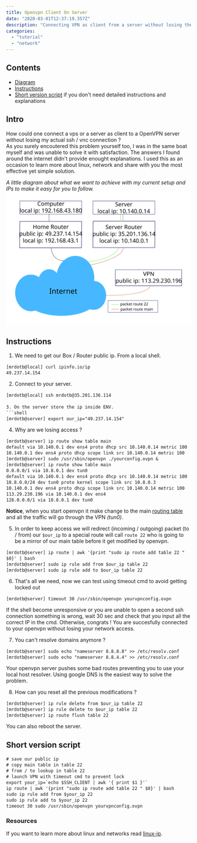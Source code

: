 ```yaml
---	
title: Openvpn Client On Server
date: "2020-03-01T12:37:19.357Z"	
description: "Connecting VPN as client from a server without losing the ssh / vnc connection"
categories:
  - "tutorial"
  - "network"
---
```


## Contents

<div id="contents">

+ [Diagram](#diagram)
+ [Instructions](#instructions)
+ [Short version script](#short-version-script) if you don't need detailed instructions and explanations

</div>


## Intro

How could one connect a vps or a server as client to a OpenVPN server without losing my actual ssh / vnc connection ?<br>
As you surely encoutered this problem yourself too, I was in the same boat myself and was unable to solve it with satisfaction. The answers I found around the internet didn't provide enought explanations. I used this as an occasion to learn more about linux, network and share with you the most effective yet simple solution.


<div id="diagram">

*A little diagram about what we want to achieve with my current setup and IPs to make it easy for you to follow.*
![schema network config mrdotb](./openvpn-client-on-server/schema.svg)

</div>

<div id="instructions"></div>

## Instructions

1. We need to get our Box / Router public ip. From a local shell.
```shell
[mrdotb@local] curl ipinfo.io/ip
49.237.14.154
```

2. Connect to your server.
```shell
[mrdotb@local] ssh mrdotb@35.201.136.114

3. On the server store the ip inside ENV.
```shell
[mrdotb@server] export our_ip="49.237.14.154"
```

4. Why are we losing access ? 
```shell
[mrdotb@server] ip route show table main
default via 10.140.0.1 dev ens4 proto dhcp src 10.140.0.14 metric 100
10.140.0.1 dev ens4 proto dhcp scope link src 10.140.0.14 metric 100
[mrdotb@server] sudo /usr/sbin/openvpn ./yourconfig.ovpn &
[mrdotb@server] ip route show table main
0.0.0.0/1 via 10.8.0.1 dev tun0
default via 10.140.0.1 dev ens4 proto dhcp src 10.140.0.14 metric 100
10.8.0.0/24 dev tun0 proto kernel scope link src 10.8.0.3
10.140.0.1 dev ens4 proto dhcp scope link src 10.140.0.14 metric 100
113.29.230.196 via 10.140.0.1 dev ens4
128.0.0.0/1 via 10.8.0.1 dev tun0
```
**Notice**, when you start openvpn it make change to the main [routing table](https://en.wikipedia.org/wiki/Routing_table) and all the traffic will go through the VPN _(tun0)_.

5. In order to keep access we will redirect (incoming / outgoing) packet (to / from) our `$our_ip` to a special route will call `route 22` who is going to be a mirror of our main table before it get modified by openvpn.
```shell
[mrdotb@server] ip route | awk '{print "sudo ip route add table 22 " $0}' | bash
[mrdotb@server] sudo ip rule add from $our_ip table 22
[mrdotb@server] sudo ip rule add to $our_ip table 22
```

6. That's all we need, now we can test using timeout cmd to avoid getting locked out
```shell
[mrdotb@server] timeout 30 /usr/sbin/openvpn yourvpnconfig.ovpn
```
If the shell become unresponsive or you are unable to open a second ssh connection something is wrong, wait 30 sec and check that you input all the correct IP in the cmd. Otherwise, congrats ! You are succesfully connected to your openvpn without losing your network access.

7. You can't resolve domains anymore ?
```shell
[mrdotb@server] sudo echo "nameserver 8.8.8.8" >> /etc/resolv.conf
[mrdotb@server] sudo echo "nameserver 8.8.4.4" >> /etc/resolv.conf
```
Your openvpn server pushes some bad routes preventing you to use your local host resolver. Using google DNS is the easiest way to solve the problem.

8. How can you reset all the previous modifications ?
```shell
[mrdotb@server] ip rule delete from $our_ip table 22
[mrdotb@server] ip rule delete to $our_ip table 22
[mrdotb@server] ip route flush table 22
```
You can also reboot the server.

<div id="short-version-script"></div>

## Short version script

```shell
# save our public ip
# copy main table in table 22
# from / to lookup in table 22
# launch VPN with timeout cmd to prevent lock
export your_ip=`echo $SSH_CLIENT | awk '{ print $1 }'`
ip route | awk '{print "sudo ip route add table 22 " $0}' | bash
sudo ip rule add from $your_ip 22
sudo ip rule add to $your_ip 22
timeout 30 sudo /usr/sbin/openvpn yourvpnconfig.ovpn
```

### Resources

If you want to learn more about linux and networks read [linux-ip](http://linux-ip.net/html/index.html).
